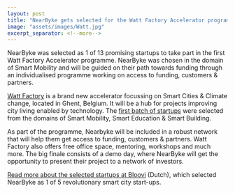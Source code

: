 ```yaml
---
layout: post
title: "NearByke gets selected for the Watt Factory Accelerator programme"
image: "assets/images/Watt.jpg"
excerpt_separator: <!--more-->
---
```


NearByke was selected as 1 of 13 promising startups to take part in the first Watt Factory Accelerator programme.
NearByke was chosen in the domain of Smart Mobility and will be guided on their path towards funding through an individualised programme working on access to funding, customers & partners.

<!--more-->

[Watt Factory](http://wattfactory.be/) is a brand new accelerator focussing on Smart Cities & Climate change, located in Ghent, Belgium. 
It will be a hub for projects improving city living enabled by technology.
The [first batch of startups](http://wattfactory.be/news/watt-factory-proudly-presents-its-first-smart-city-startup-cohort) were selected from the domains of Smart Mobility, Smart Education & Smart Building.

As part of the programme, Nearbyke will be included in a robust network that will help them get access to funding, customers & partners. 
Watt Factory also offers free office space, mentoring, workshops and much more.
The big finale consists of a demo day, where NearByke will get the opportunity to present their project to a network of investors.

[Read more about the selected startups at Bloovi](http://www.bloovi.be/nieuws/detail/deze-5-revolutionaire-smart-city-start-ups-kennen-binnenkort-hun-thuisbasis-in-gent) (Dutch), which selected NearByke as 1 of 5 revolutionary smart city start-ups.